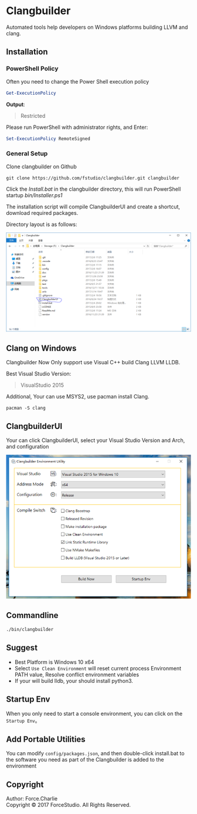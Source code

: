 # Clangbuilder

Automated tools help developers on Windows platforms building LLVM and clang.
 

## Installation

### PowerShell Policy

Often you need to change the Power Shell execution policy

```powershell
Get-ExecutionPolicy
```

**Output**:

> Restricted

Please run PowerShell with administrator rights, and Enter:   

```powershell
Set-ExecutionPolicy RemoteSigned
```

### General Setup

Clone clangbuilder on Github

```shell
git clone https://github.com/fstudio/clangbuilder.git clangbuilder
```

Click the *Install.bat* in the clangbuilder directory, this will run PowerShell startup  *bin/Installer.ps1* 

The installation script will compile ClangbuilderUI and create a shortcut, download required packages.

Directory layout is as follows:

![images-1](./images/treelayout.png)





## Clang on Windows

Clangbuilder Now Only support use Visual C++ build Clang LLVM LLDB. 

Best Visual Studio Version:

>VisualStudio 2015

Additional, Your can use MSYS2, use pacman install Clang.

```shell
pacman -S clang
```



## ClangbuilderUI

Your can click ClangbuilderUI, select your Visual Studio Version and Arch, and configuration

![clangbuilder](./images/ClangbuilderUI.png)

## Commandline

```cmd
./bin/clangbuilder
```

## Suggest

+ Best Platform is Windows 10 x64 
+ Select `Use Clean Environment` will reset current process Environment PATH value, Resolve conflict environment variables
+ If your will build lldb, your should install python3.

## Startup Env

When you only need to start a console environment, you can click on the `Startup Env`。

## Add Portable Utilities

You can modify `config/packages.json`, 
and then double-click install.bat to the software you need as part of the Clangbuilder is added to the environment




## Copyright

Author: Force.Charlie  
Copyright © 2017 ForceStudio. All Rights Reserved.

